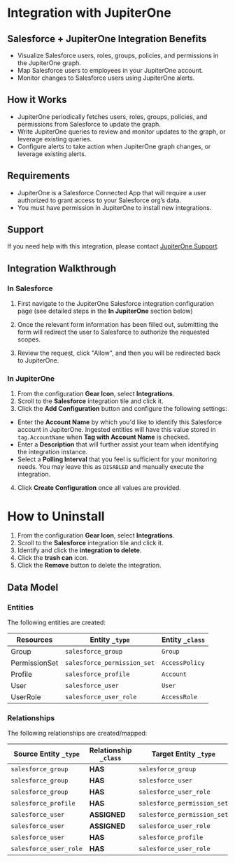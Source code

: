 # Integration with JupiterOne

## Salesforce + JupiterOne Integration Benefits

- Visualize Salesforce users, roles, groups, policies, and permissions in the
  JupiterOne graph.
- Map Salesforce users to employees in your JupiterOne account.
- Monitor changes to Salesforce users using JupiterOne alerts.

## How it Works

- JupiterOne periodically fetches users, roles, groups, policies, and
  permissions from Salesforce to update the graph.
- Write JupiterOne queries to review and monitor updates to the graph, or
  leverage existing queries.
- Configure alerts to take action when JupiterOne graph changes, or leverage
  existing alerts.

## Requirements

- JupiterOne is a Salesforce Connected App that will require a user authorized
  to grant access to your Salesforce org’s data.
- You must have permission in JupiterOne to install new integrations.

## Support

If you need help with this integration, please contact
[JupiterOne Support](https://support.jupiterone.io).

## Integration Walkthrough

### In Salesforce

1. First navigate to the JupiterOne Salesforce integration configuration page
   (see detailed steps in the **In JupiterOne** section below)

2. Once the relevant form information has been filled out, submitting the form
   will redirect the user to Salesforce to authorize the requested scopes.

3. Review the request, click "Allow", and then you will be redirected back to
   JupiterOne.

### In JupiterOne

1. From the configuration **Gear Icon**, select **Integrations**.
2. Scroll to the **Salesforce** integration tile and click it.
3. Click the **Add Configuration** button and configure the following settings:

- Enter the **Account Name** by which you'd like to identify this Salesforce
  account in JupiterOne. Ingested entities will have this value stored in
  `tag.AccountName` when **Tag with Account Name** is checked.
- Enter a **Description** that will further assist your team when identifying
  the integration instance.
- Select a **Polling Interval** that you feel is sufficient for your monitoring
  needs. You may leave this as `DISABLED` and manually execute the integration.

4. Click **Create Configuration** once all values are provided.

# How to Uninstall

1. From the configuration **Gear Icon**, select **Integrations**.
2. Scroll to the **Salesforce** integration tile and click it.
3. Identify and click the **integration to delete**.
4. Click the **trash can** icon.
5. Click the **Remove** button to delete the integration.

<!-- {J1_DOCUMENTATION_MARKER_START} -->
<!--
********************************************************************************
NOTE: ALL OF THE FOLLOWING DOCUMENTATION IS GENERATED USING THE
"j1-integration document" COMMAND. DO NOT EDIT BY HAND! PLEASE SEE THE DEVELOPER
DOCUMENTATION FOR USAGE INFORMATION:

https://github.com/JupiterOne/sdk/blob/master/docs/integrations/development.md
********************************************************************************
-->

## Data Model

### Entities

The following entities are created:

| Resources     | Entity `_type`              | Entity `_class` |
| ------------- | --------------------------- | --------------- |
| Group         | `salesforce_group`          | `Group`         |
| PermissionSet | `salesforce_permission_set` | `AccessPolicy`  |
| Profile       | `salesforce_profile`        | `Account`       |
| User          | `salesforce_user`           | `User`          |
| UserRole      | `salesforce_user_role`      | `AccessRole`    |

### Relationships

The following relationships are created/mapped:

| Source Entity `_type`  | Relationship `_class` | Target Entity `_type`       |
| ---------------------- | --------------------- | --------------------------- |
| `salesforce_group`     | **HAS**               | `salesforce_group`          |
| `salesforce_group`     | **HAS**               | `salesforce_user`           |
| `salesforce_group`     | **HAS**               | `salesforce_user_role`      |
| `salesforce_profile`   | **HAS**               | `salesforce_permission_set` |
| `salesforce_user`      | **ASSIGNED**          | `salesforce_permission_set` |
| `salesforce_user`      | **ASSIGNED**          | `salesforce_user_role`      |
| `salesforce_user`      | **HAS**               | `salesforce_profile`        |
| `salesforce_user_role` | **HAS**               | `salesforce_user_role`      |

<!--
********************************************************************************
END OF GENERATED DOCUMENTATION AFTER BELOW MARKER
********************************************************************************
-->
<!-- {J1_DOCUMENTATION_MARKER_END} -->
